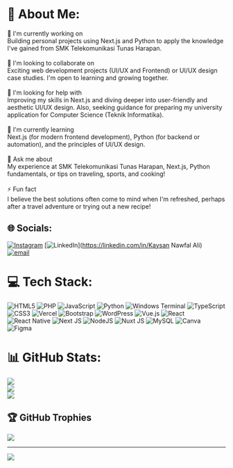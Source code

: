 # 💫 About Me:
🔭 I'm currently working on<br>Building personal projects using Next.js and Python to apply the knowledge I've gained from SMK Telekomunikasi Tunas Harapan.<br><br>👯 I'm looking to collaborate on<br>Exciting web development projects (UI/UX and Frontend) or UI/UX design case studies. I'm open to learning and growing together.<br><br>🤝 I'm looking for help with<br>Improving my skills in Next.js and diving deeper into user-friendly and aesthetic UI/UX design. Also, seeking guidance for preparing my university application for Computer Science (Teknik Informatika).<br><br>🌱 I'm currently learning<br>Next.js (for modern frontend development), Python (for backend or automation), and the principles of UI/UX design.<br><br>💬 Ask me about<br>My experience at SMK Telekomunikasi Tunas Harapan, Next.js, Python fundamentals, or tips on traveling, sports, and cooking!<br><br>⚡ Fun fact<br>I believe the best solutions often come to mind when I'm refreshed, perhaps after a travel adventure or trying out a new recipe!


## 🌐 Socials:
[![Instagram](https://img.shields.io/badge/Instagram-%23E4405F.svg?logo=Instagram&logoColor=white)](https://instagram.com/kaychannn__) [![LinkedIn](https://img.shields.io/badge/LinkedIn-%230077B5.svg?logo=linkedin&logoColor=white)](https://linkedin.com/in/Kaysan Nawfal Ali) [![email](https://img.shields.io/badge/Email-D14836?logo=gmail&logoColor=white)](mailto:kaysann41@gmail.com) 

# 💻 Tech Stack:
![HTML5](https://img.shields.io/badge/html5-%23E34F26.svg?style=for-the-badge&logo=html5&logoColor=white) ![PHP](https://img.shields.io/badge/php-%23777BB4.svg?style=for-the-badge&logo=php&logoColor=white) ![JavaScript](https://img.shields.io/badge/javascript-%23323330.svg?style=for-the-badge&logo=javascript&logoColor=%23F7DF1E) ![Python](https://img.shields.io/badge/python-3670A0?style=for-the-badge&logo=python&logoColor=ffdd54) ![Windows Terminal](https://img.shields.io/badge/Windows%20Terminal-%234D4D4D.svg?style=for-the-badge&logo=windows-terminal&logoColor=white) ![TypeScript](https://img.shields.io/badge/typescript-%23007ACC.svg?style=for-the-badge&logo=typescript&logoColor=white) ![CSS3](https://img.shields.io/badge/css3-%231572B6.svg?style=for-the-badge&logo=css3&logoColor=white) ![Vercel](https://img.shields.io/badge/vercel-%23000000.svg?style=for-the-badge&logo=vercel&logoColor=white) ![Bootstrap](https://img.shields.io/badge/bootstrap-%238511FA.svg?style=for-the-badge&logo=bootstrap&logoColor=white) ![WordPress](https://img.shields.io/badge/WordPress-%23117AC9.svg?style=for-the-badge&logo=WordPress&logoColor=white) ![Vue.js](https://img.shields.io/badge/vue.js-%2335495e.svg?style=for-the-badge&logo=vuedotjs&logoColor=%234FC08D) ![React](https://img.shields.io/badge/react-%2320232a.svg?style=for-the-badge&logo=react&logoColor=%2361DAFB) ![React Native](https://img.shields.io/badge/react_native-%2320232a.svg?style=for-the-badge&logo=react&logoColor=%2361DAFB) ![Next JS](https://img.shields.io/badge/Next-black?style=for-the-badge&logo=next.js&logoColor=white) ![NodeJS](https://img.shields.io/badge/node.js-6DA55F?style=for-the-badge&logo=node.js&logoColor=white) ![Nuxt JS](https://img.shields.io/badge/Nuxt-002E3B?style=for-the-badge&logo=nuxt.js&logoColor=#00DC82) ![MySQL](https://img.shields.io/badge/mysql-4479A1.svg?style=for-the-badge&logo=mysql&logoColor=white) ![Canva](https://img.shields.io/badge/Canva-%2300C4CC.svg?style=for-the-badge&logo=Canva&logoColor=white) ![Figma](https://img.shields.io/badge/figma-%23F24E1E.svg?style=for-the-badge&logo=figma&logoColor=white)
# 📊 GitHub Stats:
![](https://github-readme-stats.vercel.app/api?username=kaysannawfal&theme=radical&hide_border=false&include_all_commits=false&count_private=false)<br/>
![](https://nirzak-streak-stats.vercel.app/?user=kaysannawfal&theme=radical&hide_border=false)<br/>
![](https://github-readme-stats.vercel.app/api/top-langs/?username=kaysannawfal&theme=radical&hide_border=false&include_all_commits=false&count_private=false&layout=compact)

## 🏆 GitHub Trophies
![](https://github-profile-trophy.vercel.app/?username=kaysannawfal&theme=radical&no-frame=true&no-bg=false&margin-w=4)

---
[![](https://visitcount.itsvg.in/api?id=kaysannawfal&icon=0&color=0)](https://visitcount.itsvg.in)

<!-- Proudly created with GPRM ( https://gprm.itsvg.in ) -->
